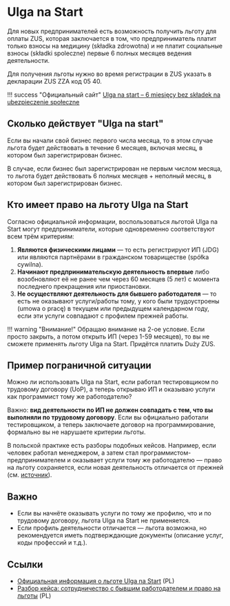 # Ulga na Start

Для новых предпринимателей есть возможность получить льготу для оплаты ZUS, которая заключается в том, что предприниматель платит только взносы на медицину (składka zdrowotna) и не платит социальные взносы (składki spoleczne) первые 6 полных месяцев ведения деятельности.

Для получения льготы нужно во время регистрации в ZUS указать в декларации ZUS ZZA код 05 40.

!!! success "Официальный сайт"
    [Ulga na start – 6 miesięcy bez składek na ubezpieczenie społeczne][3]

## Сколько действует "Ulga na start"

Если вы начали свой бизнес первого числа месяца, то в этом случае льгота будет действовать в течение 6 месяцев, включая месяц, в котором был зарегистрирован бизнес.

В случае, если бизнес был зарегистрирован не первым числом месяца,
то льгота будет действовать 6 полных месяцев + неполный месяц, в котором был зарегистрирован бизнес.

## Кто имеет право на льготу Ulga na Start

Согласно официальной информации, воспользоваться льготой Ulga na Start могут предприниматели, которые одновременно соответствуют всем трём критериям:

1. **Являются физическими лицами** — то есть регистрируют ИП (JDG) или являются партнёрами в гражданском товариществе (spółka cywilna).
2. **Начинают предпринимательскую деятельность впервые** либо возобновляют её не ранее чем через 60 месяцев (5 лет) с момента последнего прекращения или приостановки.
3. **Не осуществляют деятельность для бывшего работодателя** — то есть не оказывают услуги/работы тому, у кого были трудоустроены (umowa o pracę) в текущем или предыдущем календарном году, если эти услуги совпадают с профилем прежней работы.

!!! warning "Внимание!"
    Обращаю внимание на 2-ое условие. Если просто закрыть, а потом открыть ИП (через 1-59 месяцев), то вы не сможете применять льготу Ulga na Start. Придётся платить Duży ZUS.

## Пример пограничной ситуации

Можно ли использовать Ulga na Start, если работал тестировщиком по трудовому договору (UoP), а теперь открываю ИП и оказываю услуги как программист тому же работодателю?

Важно: **вид деятельности по ИП не должен совпадать с тем, что вы выполняли по трудовому договору**. Если вы официально работали тестировщиком, а теперь заключаете договор на программирование, формально вы не нарушаете критерии льготы.

В польской практике есть разборы подобных кейсов. Например, если человек работал менеджером, а затем стал программистом-предпринимателем и оказывает услуги тому же работодателю — право на льготу сохраняется, если новая деятельность отличается от прежней (см. [источник][2]).

## Важно
- Если вы начнёте оказывать услуги по тому же профилю, что и по трудовому договору, льгота Ulga na Start не применяется.
- Если профиль деятельности отличается — льгота возможна, но рекомендуется иметь подтверждающие документы (описание услуг, коды профессий и т.д.).

## Ссылки
- [Официальная информация о льготе Ulga na Start][1] (PL)
- [Разбор кейса: сотрудничество с бывшим работодателем и право на льготы][2] (PL)

[1]: https://www.biznes.gov.pl/pl/portal/00285
[2]: https://rachunkowosc.com.pl/wspolpraca-przedsiebiorcy-z-bylym-pracodawca-nie-musi-odbierac-ulg-w-zus
[3]: https://www.biznes.gov.pl/pl/portal/00285
